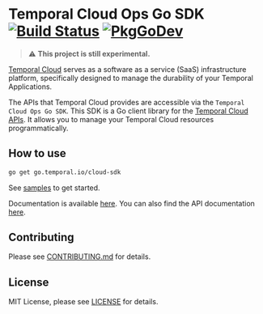 # Temporal Cloud Ops Go SDK [![Build Status](https://github.com/temporalio/cloud-sdk-go/actions/workflows/test.yml/badge.svg?event=push&branch=main)](https://github.com/temporalio/cloud-sdk-go/actions/workflows/test.yml?query=branch%3Amain) [![PkgGoDev](https://pkg.go.dev/badge/go.temporal.io/cloud-sdk)](https://pkg.go.dev/go.temporal.io/cloud-sdk)

> :warning: **This project is still experimental.**

[Temporal Cloud](https://temporal.io/cloud) serves as a software as a service (SaaS) infrastructure platform, specifically designed to manage the durability of your Temporal Applications.

The APIs that Temporal Cloud provides are accessible via the `Temporal Cloud Ops Go SDK`. This SDK is a Go client library for the [Temporal Cloud APIs](https://github.com/temporalio/cloud-api). It allows you to manage your Temporal Cloud resources programmatically.


## How to use

```bash
go get go.temporal.io/cloud-sdk
```

See [samples](https://github.com/temporalio/cloud-samples-go) to get started.

Documentation is available [here](https://docs.temporal.io/cloud). 
You can also find the API documentation [here](https://pkg.go.dev/go.temporal.io/cloud-sdk).

## Contributing

Please see [CONTRIBUTING.md](CONTRIBUTING.md) for details.

## License
MIT License, please see [LICENSE](LICENSE) for details.


